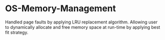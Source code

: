 # OS-Memory-Management
Handled page faults by applying LRU replacement algorithm. Allowing user to dynamically allocate and free memory space at run-time  by applying best fit strategy.
